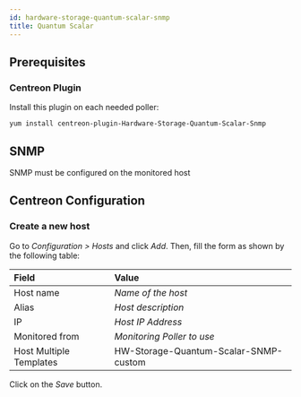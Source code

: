 ```yaml
---
id: hardware-storage-quantum-scalar-snmp
title: Quantum Scalar
---
```


## Prerequisites

### Centreon Plugin

Install this plugin on each needed poller:

``` shell
yum install centreon-plugin-Hardware-Storage-Quantum-Scalar-Snmp
```

## SNMP

SNMP must be configured on the monitored host

## Centreon Configuration

### Create a new host

Go to *Configuration \> Hosts* and click *Add*. Then, fill the form as shown by
the following table:

| Field                   | Value                                 |
| :---------------------- | :------------------------------------ |
| Host name               | *Name of the host*                    |
| Alias                   | *Host description*                    |
| IP                      | *Host IP Address*                     |
| Monitored from          | *Monitoring Poller to use*            |
| Host Multiple Templates | HW-Storage-Quantum-Scalar-SNMP-custom |

Click on the *Save* button.
